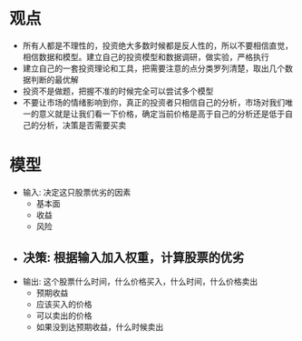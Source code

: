 # 观点
+ 所有人都是不理性的，投资绝大多数时候都是反人性的，所以不要相信直觉，相信数据和模型。建立自己的投资模型和数据调研，做实验，严格执行
+ 建立自己的一套投资理论和工具，把需要注意的点分类罗列清楚，取出几个数据判断的最优解
+ 投资不是做题，把握不准的时候完全可以尝试多个模型
+ 不要让市场的情绪影响到你，真正的投资者只相信自己的分析，市场对我们唯一的意义就是让我们看一下价格，确定当前价格是高于自己的分析还是低于自己的分析，决策是否需要买卖


# 模型
+ 输入: 决定这只股票优劣的因素
    - 基本面
    - 收益
    - 风险
+ 决策: 根据输入加入权重，计算股票的优劣
    - 
+ 输出: 这个股票什么时间，什么价格买入，什么时间，什么价格卖出
    - 预期收益
    - 应该买入的价格
    - 可以卖出的价格
    - 如果没到达预期收益，什么时候卖出